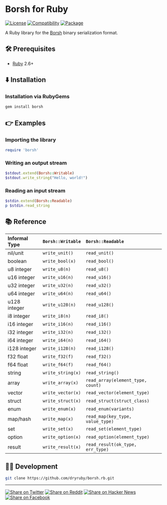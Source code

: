 # Borsh for Ruby

[![License](https://img.shields.io/badge/license-Public%20Domain-blue.svg)](https://unlicense.org)
[![Compatibility](https://img.shields.io/badge/ruby-2.6%2B-blue)](https://rubygems.org/gems/borsh)
[![Package](https://img.shields.io/gem/v/borsh)](https://rubygems.org/gems/borsh)

A Ruby library for the [Borsh] binary serialization format.

[Borsh]: https://borsh.io

## 🛠️ Prerequisites

- [Ruby](https://ruby-lang.org) 2.6+

## ⬇️ Installation

### Installation via RubyGems

```bash
gem install borsh
```

## 👉 Examples

### Importing the library

```ruby
require 'borsh'
```

### Writing an output stream

```ruby
$stdout.extend(Borsh::Writable)
$stdout.write_string("Hello, world!")
```

### Reading an input stream

```ruby
$stdin.extend(Borsh::Readable)
p $stdin.read_string
```

## 📚 Reference

| Informal Type | `Borsh::Writable` | `Borsh::Readable` |
| :------------ | :---------------- | :---------------- |
| nil/unit | `write_unit()` | `read_unit()` |
| boolean | `write_bool(x)` | `read_bool()` |
| u8 integer | `write_u8(n)` | `read_u8()` |
| u16 integer | `write_u16(n)` | `read_u16()` |
| u32 integer | `write_u32(n)` | `read_u32()` |
| u64 integer | `write_u64(n)` | `read_u64()` |
| u128 integer | `write_u128(n)` | `read_u128()` |
| i8 integer | `write_i8(n)` | `read_i8()` |
| i16 integer | `write_i16(n)` | `read_i16()` |
| i32 integer | `write_i32(n)` | `read_i32()` |
| i64 integer | `write_i64(n)` | `read_i64()` |
| i128 integer | `write_i128(n)` | `read_i128()` |
| f32 float | `write_f32(f)` | `read_f32()` |
| f64 float | `write_f64(f)` | `read_f64()` |
| string | `write_string(x)` | `read_string()` |
| array | `write_array(x)` | `read_array(element_type, count)` |
| vector | `write_vector(x)` | `read_vector(element_type)` |
| struct | `write_struct(x)` | `read_struct(struct_class)` |
| enum | `write_enum(x)` | `read_enum(variants)` |
| map/hash | `write_map(x)` | `read_map(key_type, value_type)` |
| set | `write_set(x)` | `read_set(element_type)` |
| option | `write_option(x)` | `read_option(element_type)` |
| result | `write_result(x)` | `read_result(ok_type, err_type)` |

## 👨‍💻 Development

```bash
git clone https://github.com/dryruby/borsh.rb.git
```

- - -

[![Share on Twitter](https://img.shields.io/badge/share%20on-twitter-03A9F4?logo=twitter)](https://twitter.com/share?url=https://github.com/dryruby/borsh.rb&text=Borsh+for+Ruby)
[![Share on Reddit](https://img.shields.io/badge/share%20on-reddit-red?logo=reddit)](https://reddit.com/submit?url=https://github.com/dryruby/borsh.rb&title=Borsh+for+Ruby)
[![Share on Hacker News](https://img.shields.io/badge/share%20on-hacker%20news-orange?logo=ycombinator)](https://news.ycombinator.com/submitlink?u=https://github.com/dryruby/borsh.rb&t=Borsh+for+Ruby)
[![Share on Facebook](https://img.shields.io/badge/share%20on-facebook-1976D2?logo=facebook)](https://www.facebook.com/sharer/sharer.php?u=https://github.com/dryruby/borsh.rb)
